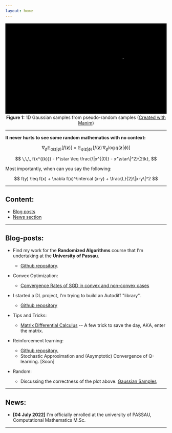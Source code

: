 ```yaml
---
layout: home
---
```




<p align="center">

  <img src="src/GAUSSIAN.gif" alt="Gaussian" style="width: 600px" />
  <br><b>Figure 1:</b> 1D Gaussian samples from pseudo-random samples 
  (<a href="https://github.com/3b1b/manim/">Created with Manim</a>)

</p>



---
**It never hurts to see some random mathematics with no context:**

$$
\nabla_\phi \mathbb{E}_{q(\mathbf{z}|\phi)}\left[ f(\mathbf{z}) \right] ~=~ \mathbb{E}_{q(\mathbf{z}|\phi)}\,[ f(\mathbf{z})\, \nabla_{\phi} \log q(\mathbf{z}|\phi) ] 
$$

$$
\,\,\, f(x^{(k)}) - f^\star \leq \frac{\|x^{(0)} - x^\star\|^2}{2tk}, 
$$

Most importantly, when can you say the following:

$$
f(y) \leq f(x) + \nabla f(x)^\intercal (x-y) + \frac{L}{2}\|x-y\|^2
$$


---
## Content:
* [Blog posts](#blog-posts)
* [News section](#news)


---
## Blog-posts:

* Find my work for the **Randomized Algorithms** course that I'm undertaking at the **University of Passau**.
  * [Github repository](https://github.com/eigenAyoub/randomised-algorithms). 


* Convex Optimization:
  * [Convergence Rates of SGD in convex and non-convex cases](/blogs/SGD)

* I started a DL project, I'm trying to build an Autodiff "library".
    * [Github repository](https://github.com/eigenAyoub/check-your-gradients)


* Tips and Tricks:
  * [Matrix Differential Calculus](/blogs/enter_the_matrix) -- A few trick to save the day, AKA, enter the matrix.

* Reinforcement learning:
  * [Github repository.](https://github.com/eigenAyoub/reinforcement-learning)
  * Stochastic Approximation and (Asymptotic) Convergence of Q-learning. [Soon]

* Random:
  * Discussing the correctness of the plot above. [Gaussian Samples](/blogs/gaussian_samples)


---
## News:

* **[04 July 2022]** I'm officially enrolled at the university of PASSAU, Computational Mathematics M.Sc.


---
